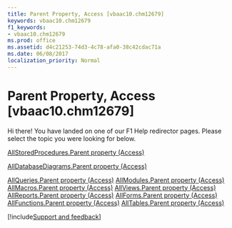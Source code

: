 ```yaml
---
title: Parent Property, Access [vbaac10.chm12679]
keywords: vbaac10.chm12679
f1_keywords:
- vbaac10.chm12679
ms.prod: office
ms.assetid: d4c21253-74d3-4c78-afa0-38c42cdac71a
ms.date: 06/08/2017
localization_priority: Normal
---
```



# Parent Property, Access [vbaac10.chm12679]

Hi there! You have landed on one of our F1 Help redirector pages. Please select the topic you were looking for below.

[AllStoredProcedures.Parent property (Access)](http://msdn.microsoft.com/library/c3078759-8f32-f7b9-1b71-1cd3f55578b1%28Office.15%29.aspx)

[AllDatabaseDiagrams.Parent property (Access)](http://msdn.microsoft.com/library/51b83a15-7da5-a6dd-ec04-28b00f368ea0%28Office.15%29.aspx)

[AllQueries.Parent property (Access)](http://msdn.microsoft.com/library/6ecf7fa6-f150-fa1d-94b5-2c2c48480367%28Office.15%29.aspx)
[AllModules.Parent property (Access)](http://msdn.microsoft.com/library/d808196c-f185-188c-4fd3-56b5b62c387d%28Office.15%29.aspx)
[AllMacros.Parent property (Access)](http://msdn.microsoft.com/library/082d7ddc-1bb2-4959-005e-7ccd4c019130%28Office.15%29.aspx)
[AllViews.Parent property (Access)](http://msdn.microsoft.com/library/1f505dd8-05bf-6efc-e492-83595b39de8b%28Office.15%29.aspx)
[AllReports.Parent property (Access)](http://msdn.microsoft.com/library/4655352b-4051-33cd-24a8-a18f275d3454%28Office.15%29.aspx)
[AllForms.Parent property (Access)](http://msdn.microsoft.com/library/fa16ed80-9eb2-7bd8-fdc6-a8c9a8eb7ea0%28Office.15%29.aspx)
[AllFunctions.Parent property (Access)](http://msdn.microsoft.com/library/2e148328-476b-055c-6b29-d332dd0a0764%28Office.15%29.aspx)
[AllTables.Parent property (Access)](http://msdn.microsoft.com/library/41801b04-da13-c917-8692-d6d56bd45516%28Office.15%29.aspx)

[!include[Support and feedback](~/includes/feedback-boilerplate.md)]
